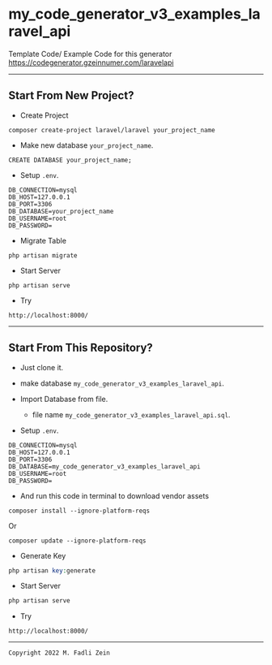# my_code_generator_v3_examples_laravel_api

Template Code/ Example Code for this generator https://codegenerator.gzeinnumer.com/laravelapi 

---

## Start From New Project?

- Create Project
```
composer create-project laravel/laravel your_project_name
```

- Make new database `your_project_name`.
```
CREATE DATABASE your_project_name;
```

- Setup `.env`.
```
DB_CONNECTION=mysql
DB_HOST=127.0.0.1
DB_PORT=3306
DB_DATABASE=your_project_name
DB_USERNAME=root
DB_PASSWORD=
```

- Migrate Table
```
php artisan migrate
```

- Start Server
```
php artisan serve
```

- Try
```
http://localhost:8000/
```

---

## Start From This Repository?

- Just clone it. 

- make database `my_code_generator_v3_examples_laravel_api`.

- Import Database from file.
  - file name `my_code_generator_v3_examples_laravel_api.sql`.

- Setup `.env`.
```
DB_CONNECTION=mysql
DB_HOST=127.0.0.1
DB_PORT=3306
DB_DATABASE=my_code_generator_v3_examples_laravel_api
DB_USERNAME=root
DB_PASSWORD=
```

- And run this code in terminal to download vendor assets

```
composer install --ignore-platform-reqs
```
Or
```
composer update --ignore-platform-reqs
```

- Generate Key
```php
php artisan key:generate
```

- Start Server
```php
php artisan serve
```

- Try
```
http://localhost:8000/
```

---

```
Copyright 2022 M. Fadli Zein
```